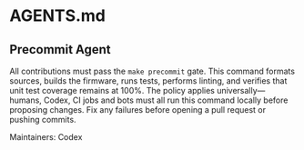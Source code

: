 # AGENTS.md

## Precommit Agent

All contributions must pass the `make precommit` gate. This command formats
sources, builds the firmware, runs tests, performs linting, and verifies that
unit test coverage remains at 100%. The policy applies universally—humans,
Codex, CI jobs and bots must all run this command locally before proposing
changes. Fix any failures before opening a pull request or pushing commits.

Maintainers: Codex
